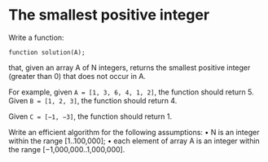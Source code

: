 # The smallest positive integer

Write a function:

```
function solution(A);
```

that, given an array A of N integers, returns the smallest positive integer (greater than 0) that does not occur in A.

For example, given `A = [1, 3, 6, 4, 1, 2]`, the function should return 5.
Given `B = [1, 2, 3]`, the function should return 4.

Given `C = [−1, −3]`, the function should return 1.

Write an efficient algorithm for the following assumptions:
• N is an integer within the range [1..100,000];
• each element of array A is an integer within the range [−1,000,000..1,000,000].
